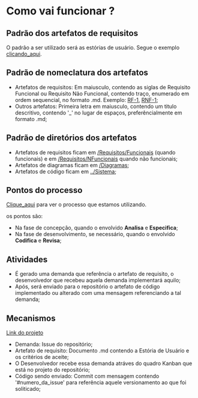 # Como vai funcionar ?

## Padrão dos artefatos de requisitos
O padrão a ser utilizado será as estórias de usuário. Segue o exemplo [clicando_aqui](https://github.com/Welen1911/Katalogo/blob/main/Documenta%C3%A7%C3%A3o/Requisitos/Funcionais/RF-Exemplo.md).

## Padrão de nomeclatura dos artefatos
- Artefatos de requisitos: Em maiusculo, contendo as siglas de Requisito Funcional ou Requisito Não Funcional, contendo traço, enumerado em ordem sequencial, no formato .md. Exemplo: [RF-1](https://github.com/Welen1911/Katalogo/blob/main/Documenta%C3%A7%C3%A3o/Requisitos/Funcionais/RF-1.md), [RNF-1](https://github.com/Welen1911/Katalogo/blob/main/Documenta%C3%A7%C3%A3o/Requisitos/NFuncionais/RNF-1.md);
- Outros artefatos: Primeira letra em maiusculo, contendo um titulo descritivo, contendo '_' no lugar de espaços, preferêncialmente em formato .md;

## Padrão de diretórios dos artefatos
- Artefatos de requisitos ficam em [/Requisitos/Funcionais](https://github.com/Welen1911/Katalogo/tree/main/Documenta%C3%A7%C3%A3o/Requisitos/Funcionais) (quando funcionais) e em [/Requisitos/NFuncionais](https://github.com/Welen1911/Katalogo/tree/main/Documenta%C3%A7%C3%A3o/Requisitos/NFuncionais) quando não funcionais;
- Artefatos de diagramas ficam em [/Diagramas](https://github.com/Welen1911/Katalogo/tree/main/Documenta%C3%A7%C3%A3o/Diagramas);
- Artefatos de código ficam em [../Sistema](https://github.com/Welen1911/Katalogo/tree/main/Sistema);

## Pontos do processo
[Clique_aqui](https://github.com/Welen1911/Katalogo/blob/main/Documenta%C3%A7%C3%A3o/Processo.md) para ver o processo que estamos utilizando.

os pontos são:
- Na fase de concepção, quando o envolvido **Analisa** e **Especifica**;
- Na fase de desenvolvimento, se necessário, quando o envolvido **Codifica** e **Revisa**;

## Atividades

- É gerado uma demanda que referência o artefato de requisito, o desenvolvedor que recebeu aquela demanda implementará aquilo;
- Após, será enviado para o repositório o artefato de código implementado ou alterado com uma mensagem referenciando a tal demanda;

## Mecanismos

[Link do projeto](https://github.com/Welen1911/Katalogo/blob/main/Documenta%C3%A7%C3%A3o/readme.md)

- Demanda: Issue do repositório;
- Artefato de requisito: Documento .md contendo a Estória de Usuário e os critérios de aceite;
- O Desenvolvedor recebe essa demanda atráves do quadro Kanban que está no projeto do repositório;
- Código sendo enviado: Commit com mensagem contendo '#numero_da_issue' para referência aquele versionamento ao que foi soliticado;
  
